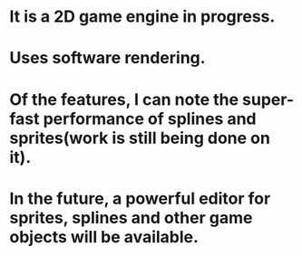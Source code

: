 # It is a 2D game engine in progress. 
# Uses software rendering. 
# Of the features, I can note the super-fast performance of splines and sprites(work is still being done on it). 
# In the future, a powerful editor for sprites, splines and other game objects will be available.
